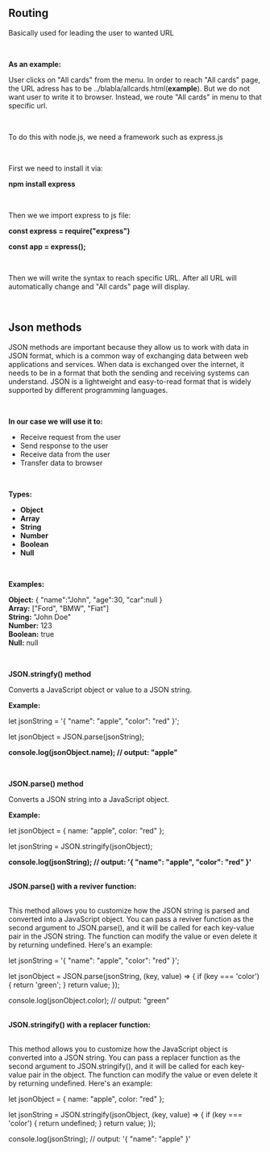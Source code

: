 <h2>Routing</h2>
<p>Basically used for leading the user to wanted URL</p>
<br>
<p><b>As an example:</b></p>
<p>
  User clicks on "All cards" from the menu. In order to reach "All cards" page, the URL
  adress has to be ../blabla/allcards.html(<b>example</b>). But we
  do not want user to write it to browser. Instead, we route "All cards" in menu
  to that specific url.
</p>
<br>
<p>To do this with node.js, we need a framework such as express.js</p>
<br />
<p>
    First we need to install it via: <br>
    <p> <b>npm install express</b> </p>
</p> <br>
<p>
    Then we we import express to js file: <br>
    <p><b>const express = require("express")</b></p>
    <p><b>const app = express();</b></p>
</p><br>
<p>Then we will write the syntax to reach specific URL. After all URL will automatically change and "All cards" page will display.</p>
<br>
<h2>Json methods</h2>
<p>JSON methods are important because they allow us to work with data in JSON format, which is a common way of exchanging data between web applications and services. When data is exchanged over the internet, it needs to be in a format that both the sending and receiving systems can understand. JSON is a lightweight and easy-to-read format that is widely supported by different programming languages.</p>
<br>
<p> <b>In our case we will use it to:</b>
    <ul>
        <li>Receive request from the user</li>
        <li>Send response to the user</li>
        <li>Receive data from the user</li>
        <li>Transfer data to browser</li>
    </ul>
</p>
<br>
<p><b>Types:
    <ul>
        <li>Object</li>
        <li>Array</li>
        <li>String</li>
        <li>Number</li>
        <li>Boolean</li>
        <li>Null</li>
    </ul>
</b></p>
<br>
<p>
    <b>Examples:</b>
    <p>
        <b>Object:</b> { "name":"John", "age":30, "car":null } <br>
        <b>Array:</b> ["Ford", "BMW", "Fiat"] <br>
        <b>String:</b> "John Doe" <br>
        <b>Number:</b> 123 <br> 
        <b>Boolean:</b> true <br>
        <b>Null:</b> null <br>
    </p>
</p>
<br>
<p>
    <b>JSON.stringfy() method</b>
    <p>Converts a JavaScript object or value to a JSON string.</p>
    <p> <b>Example:</b> </p>
    <p>let jsonString = '{ "name": "apple", "color": "red" }';</p>
    <p>let jsonObject = JSON.parse(jsonString);</p>
    <p><b>console.log(jsonObject.name); // output: "apple"</b></p>
</p>
<br>
<p>
    <b>JSON.parse() method</b>
    <p>Converts a JSON string into a JavaScript object.</p>
    <p> <b>Example:</b> </p>
    <p>let jsonObject = { name: "apple", color: "red" };</p>
    <p>let jsonString = JSON.stringify(jsonObject);</p>
    <p><b>console.log(jsonString); // output: '{ "name": "apple", "color": "red" }'</b></p>
</p>
<br>
<b>JSON.parse() with a reviver function:</b>
<br>
<br>
<p>This method allows you to customize how the JSON string is parsed and converted into a JavaScript object. You can pass a reviver function as the second argument to JSON.parse(), and it will be called for each key-value pair in the JSON string. The function can modify the value or even delete it by returning undefined. Here's an example:</p>
<p>
    <p>let jsonString = '{ "name": "apple", "color": "red" }';
    </p>
    <p>let jsonObject = JSON.parse(jsonString, (key, value) => {
        if (key === 'color') {
            return 'green';
        }
        return value;
    });</p>
    <p>console.log(jsonObject.color); // output: "green"</p>
</p>
<br>
<b>JSON.stringify() with a replacer function:</b>
<br>
<br>
<p>This method allows you to customize how the JavaScript object is converted into a JSON string. You can pass a replacer function as the second argument to JSON.stringify(), and it will be called for each key-value pair in the object. The function can modify the value or even delete it by returning undefined. Here's an example:</p>
<p>
    <p>let jsonObject = { name: "apple", color: "red" };
    </p>
    <p>let jsonString = JSON.stringify(jsonObject, (key, value) => {
        if (key === 'color') {
            return undefined;
        }
        return value;
    });</p>
    <p>console.log(jsonString); // output: '{ "name": "apple" }'</p>
</p>

